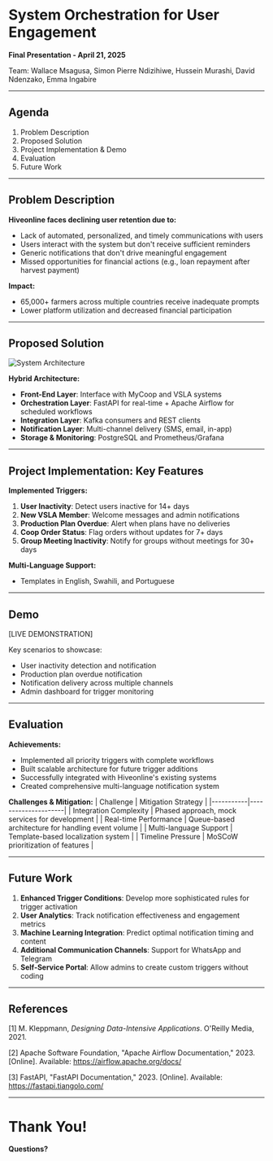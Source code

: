 # System Orchestration for User Engagement
**Final Presentation - April 21, 2025**

Team: Wallace Msagusa, Simon Pierre Ndizihiwe, Hussein Murashi, David Ndenzako, Emma Ingabire

---

## Agenda

1. Problem Description
2. Proposed Solution 
3. Project Implementation & Demo
4. Evaluation
5. Future Work

---

## Problem Description

**Hiveonline faces declining user retention due to:**

- Lack of automated, personalized, and timely communications with users
- Users interact with the system but don't receive sufficient reminders
- Generic notifications that don't drive meaningful engagement
- Missed opportunities for financial actions (e.g., loan repayment after harvest payment)

**Impact:**
- 65,000+ farmers across multiple countries receive inadequate prompts
- Lower platform utilization and decreased financial participation

---

## Proposed Solution

![System Architecture](https://i.imgur.com/pTrK7uK.png)

**Hybrid Architecture:**
- **Front-End Layer**: Interface with MyCoop and VSLA systems
- **Orchestration Layer**: FastAPI for real-time + Apache Airflow for scheduled workflows
- **Integration Layer**: Kafka consumers and REST clients
- **Notification Layer**: Multi-channel delivery (SMS, email, in-app)
- **Storage & Monitoring**: PostgreSQL and Prometheus/Grafana

---

## Project Implementation: Key Features

**Implemented Triggers:**
1. **User Inactivity**: Detect users inactive for 14+ days
2. **New VSLA Member**: Welcome messages and admin notifications
3. **Production Plan Overdue**: Alert when plans have no deliveries
4. **Coop Order Status**: Flag orders without updates for 7+ days
5. **Group Meeting Inactivity**: Notify for groups without meetings for 30+ days

**Multi-Language Support:**
- Templates in English, Swahili, and Portuguese

---

## Demo

[LIVE DEMONSTRATION]

Key scenarios to showcase:
- User inactivity detection and notification
- Production plan overdue notification
- Notification delivery across multiple channels
- Admin dashboard for trigger monitoring

---

## Evaluation

**Achievements:**
- Implemented all priority triggers with complete workflows
- Built scalable architecture for future trigger additions
- Successfully integrated with Hiveonline's existing systems
- Created comprehensive multi-language notification system

**Challenges & Mitigation:**
| Challenge | Mitigation Strategy |
|-----------|---------------------|
| Integration Complexity | Phased approach, mock services for development |
| Real-time Performance | Queue-based architecture for handling event volume |
| Multi-language Support | Template-based localization system |
| Timeline Pressure | MoSCoW prioritization of features |

---

## Future Work

1. **Enhanced Trigger Conditions**: Develop more sophisticated rules for trigger activation
2. **User Analytics**: Track notification effectiveness and engagement metrics
3. **Machine Learning Integration**: Predict optimal notification timing and content
4. **Additional Communication Channels**: Support for WhatsApp and Telegram
5. **Self-Service Portal**: Allow admins to create custom triggers without coding

---

## References

[1] M. Kleppmann, *Designing Data-Intensive Applications*. O'Reilly Media, 2021.

[2] Apache Software Foundation, "Apache Airflow Documentation," 2023. [Online]. Available: https://airflow.apache.org/docs/

[3] FastAPI, "FastAPI Documentation," 2023. [Online]. Available: https://fastapi.tiangolo.com/

---

# Thank You!

**Questions?**
